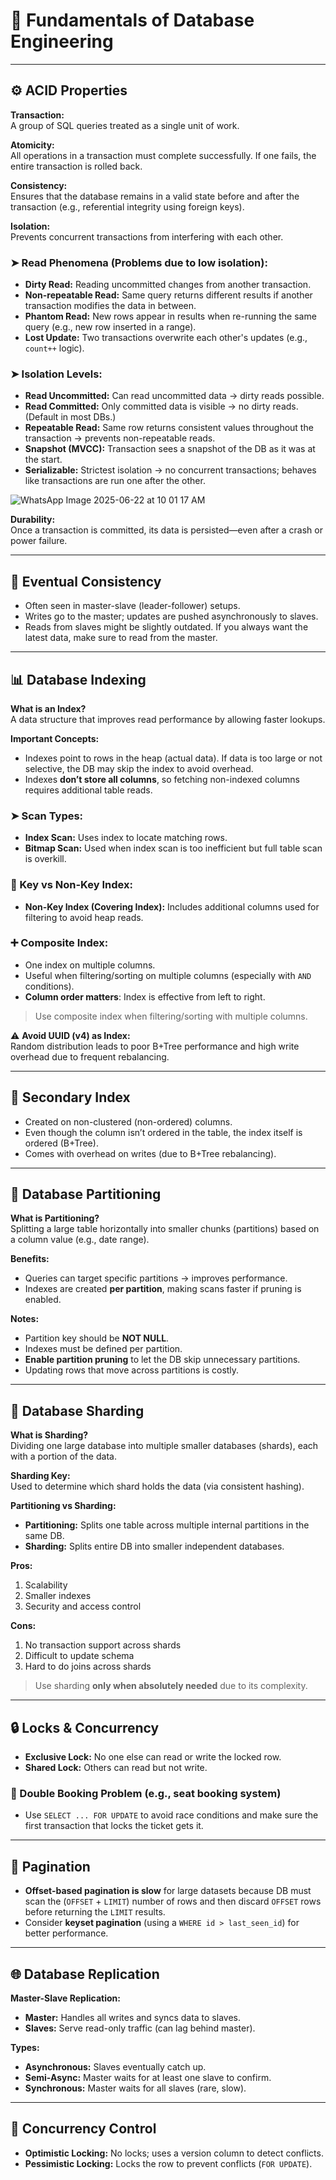 # 📘 Fundamentals of Database Engineering

---

## ⚙️ ACID Properties

**Transaction:**  
A group of SQL queries treated as a single unit of work.

**Atomicity:**  
All operations in a transaction must complete successfully. If one fails, the entire transaction is rolled back.

**Consistency:**  
Ensures that the database remains in a valid state before and after the transaction (e.g., referential integrity using foreign keys).

**Isolation:**  
Prevents concurrent transactions from interfering with each other.

### ➤ Read Phenomena (Problems due to low isolation):
- **Dirty Read:** Reading uncommitted changes from another transaction.
- **Non-repeatable Read:** Same query returns different results if another transaction modifies the data in between.
- **Phantom Read:** New rows appear in results when re-running the same query (e.g., new row inserted in a range).
- **Lost Update:** Two transactions overwrite each other's updates (e.g., `count++` logic).

### ➤ Isolation Levels:
- **Read Uncommitted:** Can read uncommitted data → dirty reads possible.
- **Read Committed:** Only committed data is visible → no dirty reads. (Default in most DBs.)
- **Repeatable Read:** Same row returns consistent values throughout the transaction → prevents non-repeatable reads.
- **Snapshot (MVCC):** Transaction sees a snapshot of the DB as it was at the start.
- **Serializable:** Strictest isolation → no concurrent transactions; behaves like transactions are run one after the other.

![WhatsApp Image 2025-06-22 at 10 01 17 AM](https://github.com/user-attachments/assets/c662f386-2be0-46ce-ba05-21676aa6725b)

**Durability:**  
Once a transaction is committed, its data is persisted—even after a crash or power failure.

---

## 🔄 Eventual Consistency

- Often seen in master-slave (leader-follower) setups.
- Writes go to the master; updates are pushed asynchronously to slaves.
- Reads from slaves might be slightly outdated. If you always want the latest data, make sure to read from the master.

---

## 📊 Database Indexing

**What is an Index?**  
A data structure that improves read performance by allowing faster lookups.

**Important Concepts:**
- Indexes point to rows in the heap (actual data). If data is too large or not selective, the DB may skip the index to avoid overhead.
- Indexes **don’t store all columns**, so fetching non-indexed columns requires additional table reads.

### ➤ Scan Types:
- **Index Scan:** Uses index to locate matching rows.
- **Bitmap Scan:** Used when index scan is too inefficient but full table scan is overkill.

### 🔑 Key vs Non-Key Index:
- **Non-Key Index (Covering Index):** Includes additional columns used for filtering to avoid heap reads.

### ➕ Composite Index:
- One index on multiple columns.
- Useful when filtering/sorting on multiple columns (especially with `AND` conditions).
- **Column order matters**: Index is effective from left to right.

> Use composite index when filtering/sorting with multiple columns.

⚠️ **Avoid UUID (v4) as Index:**  
Random distribution leads to poor B+Tree performance and high write overhead due to frequent rebalancing.

---

## 📂 Secondary Index

- Created on non-clustered (non-ordered) columns.
- Even though the column isn’t ordered in the table, the index itself is ordered (B+Tree).
- Comes with overhead on writes (due to B+Tree rebalancing).

---

## 📁 Database Partitioning

**What is Partitioning?**  
Splitting a large table horizontally into smaller chunks (partitions) based on a column value (e.g., date range).

**Benefits:**
- Queries can target specific partitions → improves performance.
- Indexes are created **per partition**, making scans faster if pruning is enabled.

**Notes:**
- Partition key should be **NOT NULL**.
- Indexes must be defined per partition.
- **Enable partition pruning** to let the DB skip unnecessary partitions.
- Updating rows that move across partitions is costly.

---

## 🔀 Database Sharding

**What is Sharding?**  
Dividing one large database into multiple smaller databases (shards), each with a portion of the data.

**Sharding Key:**  
Used to determine which shard holds the data (via consistent hashing).

**Partitioning vs Sharding:**
- **Partitioning:** Splits one table across multiple internal partitions in the same DB.
- **Sharding:** Splits entire DB into smaller independent databases.

**Pros:**
1. Scalability
2. Smaller indexes
3. Security and access control

**Cons:**
1. No transaction support across shards
2. Difficult to update schema
3. Hard to do joins across shards

> Use sharding **only when absolutely needed** due to its complexity.

---

## 🔒 Locks & Concurrency

- **Exclusive Lock:** No one else can read or write the locked row.
- **Shared Lock:** Others can read but not write.

### 🔁 Double Booking Problem (e.g., seat booking system)
- Use `SELECT ... FOR UPDATE` to avoid race conditions and make sure the first transaction that locks the ticket gets it.

---

## 📄 Pagination

- **Offset-based pagination is slow** for large datasets because DB must scan the (`OFFSET` + `LIMIT`) number of rows and then discard `OFFSET` rows before returning the `LIMIT` results.
- Consider **keyset pagination** (using a `WHERE id > last_seen_id`) for better performance.

---

## 🌐 Database Replication

**Master-Slave Replication:**
- **Master:** Handles all writes and syncs data to slaves.
- **Slaves:** Serve read-only traffic (can lag behind master).

**Types:**
- **Asynchronous:** Slaves eventually catch up.
- **Semi-Async:** Master waits for at least one slave to confirm.
- **Synchronous:** Master waits for all slaves (rare, slow).

---

## 🧠 Concurrency Control

- **Optimistic Locking:** No locks; uses a version column to detect conflicts.
- **Pessimistic Locking:** Locks the row to prevent conflicts (`FOR UPDATE`).
